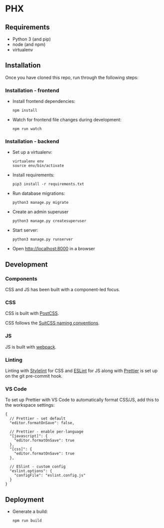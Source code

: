 # PHX

## Requirements

* Python 3 (and pip)
* node (and npm)
* virtualenv


## Installation

Once you have cloned this repo, run through the following steps:


### Installation - frontend

* Install frontend dependencies:

  ```
  npm install
  ```

* Watch for frontend file changes during development:

  ```
  npm run watch
  ```


### Installation - backend

* Set up a virtualenv:

  ```
  virtualenv env
  source env/bin/activate
  ```

* Install requirements:

  ```
  pip3 install -r requirements.txt
  ```

* Run database migrations:

  ```
  python3 manage.py migrate
  ```

* Create an admin superuser

  ```
  python3 manage.py createsuperuser
  ```

* Start server:

  ```
  python3 manage.py runserver
  ```

* Open [http://localhost:8000](http://localhost:8000) in a browser


## Development

### Components

CSS and JS has been built with a component-led focus.

### CSS

CSS is built with [PostCSS](https://postcss.org/).

CSS follows the [SuitCSS naming conventions](https://github.com/suitcss/suit/blob/master/doc/naming-conventions.md).

### JS

JS is built with [webpack](https://webpack.js.org/).


### Linting

Linting with [Stylelint](https://stylelint.io/) for CSS and [ESLint](https://eslint.org/) for JS along with [Prettier](https://prettier.io/) is set up on the git pre-commit hook.

### VS Code

To set up Prettier with VS Code to automatically format CSS/JS, add this to the workspace settings:

```
{
  // Prettier - set default
  "editor.formatOnSave": false,

  // Prettier - enable per-language
  "[javascript]": {
    "editor.formatOnSave": true
  },
  "[css]": {
    "editor.formatOnSave": true
  },

  // ESlint - custom config
  "eslint.options": {
    "configFile": "eslint.config.js"
  }
}
```

## Deployment

* Generate a build:

  ```
  npm run build
  ```